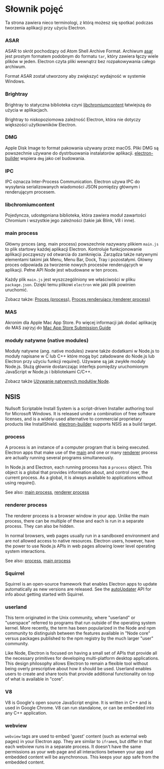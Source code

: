 # Słownik pojęć
Ta strona zawiera nieco terminologi, z którą możesz się spotkać podczas tworzenia aplikacji przy użyciu Electron.
### ASAR

ASAR to skrót pochodzący od Atom Shell Archive Format. Archiwum [asar][asar] jest prostym formatem podobnym do formatu `tar`, który zawiera łączy wiele plików w jeden. Electron czyta pliki wewnątrz bez rozpakowywania całego archiwum. 

Format ASAR został utworzony aby zwiększyć wydajność w systemie Windows.
### Brightray
Brightray to statyczna biblioteka czyni [libchromiumcontent] łatwiejszą do użycia w aplikacjach.

Brightray to niskopoziomowa zależność Electron, która nie dotyczy większości użytkowników Electron. 

### DMG
Apple Disk Image to format pakowania używany przez macOS. Pliki DMG są powszechnie używane do dystrbuowania instalatorów aplikacji. [electron-builder] wspiera `dmg` jako cel budowania. 

### IPC
IPC oznacza Inter-Process Communication. Electron używa IPC do wysyłania serializowanych wiadomości JSON pomiędzy głównym i renderującym procesem.

### libchromiumcontent
Pojedyncza, udostępniana biblioteka, która zawiera moduł zawartości Chromium i wszystkie jego zależności (takie jak Blink, V8 i inne). 

### main process
Główny proces (ang. main process) powszechnie nazywany plikiem `main.js` to plik startowy każdej aplikacji Electron. Kontroluje funkcjonowanie aplikacji począwszy od otwarcia do zamknięcia. Zarządza także natywnymi elementami takimi jak Menu, Menu Bar, Dock, Tray i pozostałymi. Główny proces odpowiada za tworzenie nowych procesów renderujących w aplikacji. Pełne API Node jest wbudowane w ten proces.  

Każdy plik `main.js` jest wyszczególniony we właściwości w pliku `package.json`. Dzięki temu plikowi `electron` wie jaki plik powinien uruchomić.

Zobacz także: [Proces (process)](#process), [Proces renderujący (renderer process)](#renderer-process)

### MAS
Akronim dla Apple Mac App Store. Po więcej informacji jak dodać aplikację do MAS zajrzyj do [Mac App Store Submission Guide]

### moduły natywne (native modules)
Moduły natywne (ang. native modules) zwane także dodatkami w Node.js to moduły napisane w C lub C++ które mogą być załadowane do Node.js lub Electron przy użyciu funkcji require(). Używane są jak zwykłe moduły Node.js. Służą głównie dostarczając interfejs pomiędzy uruchomionym JavaScript w Node.js i bibliotekami C/C++.

Zobacz także [Używanie natywnych modułów Node].

## NSIS
Nullsoft Scriptable Install System is a script-driven Installer
authoring tool for Microsoft Windows. It is released under a combination of
free software licenses, and is a widely-used alternative to commercial
proprietary products like InstallShield. [electron-builder] supports NSIS
as a build target.

### process

A process is an instance of a computer program that is being executed. Electron
apps that make use of the [main] and one or many [renderer] process are
actually running several programs simultaneously.

In Node.js and Electron, each running process has a `process` object. This
object is a global that provides information about, and control over, the
current process. As a global, it is always available to applications without
using require().

See also: [main process](#main-process), [renderer process](#renderer-process)

### renderer process

The renderer process is a browser window in your app. Unlike the main process,
there can be multiple of these and each is run in a separate process.
They can also be hidden.

In normal browsers, web pages usually run in a sandboxed environment and are not
allowed access to native resources. Electron users, however, have the power to
use Node.js APIs in web pages allowing lower level operating system
interactions.

See also: [process](#process), [main process](#main-process)

### Squirrel

Squirrel is an open-source framework that enables Electron apps to update
automatically as new versions are released. See the [autoUpdater] API for
info about getting started with Squirrel.

### userland

This term originated in the Unix community, where "userland" or "userspace"
referred to programs that run outside of the operating system kernel. More
recently, the term has been popularized in the Node and npm community to
distinguish between the features available in "Node core" versus packages
published to the npm registry by the much larger "user" community.

Like Node, Electron is focused on having a small set of APIs that provide
all the necessary primitives for developing multi-platform desktop applications.
This design philosophy allows Electron to remain a flexible tool without being
overly prescriptive about how it should be used. Userland enables users to
create and share tools that provide additional functionality on top of what is
available in "core".

### V8

V8 is Google's open source JavaScript engine. It is written in C++ and is
used in Google Chrome. V8 can run
standalone, or can be embedded into any C++ application.

### webview

`webview` tags are used to embed 'guest' content (such as external web pages) in
your Electron app. They are similar to `iframe`s, but differ in that each
webview runs in a separate process. It doesn't have the same
permissions as your web page and all interactions between your app and
embedded content will be asynchronous. This keeps your app safe from the
embedded content.

[addons]: https://nodejs.org/api/addons.html
[asar]: https://github.com/electron/asar
[autoUpdater]: api/auto-updater.md
[electron-builder]: https://github.com/electron-userland/electron-builder
[libchromiumcontent]: #libchromiumcontent
[Mac App Store Submission Guide]: tutorials/mac-app-store-submission-guide.md
[main]: #main-process
[renderer]: #renderer-process
[Używanie natywnych modułów Node]: tutorial/using-native-node-modules.md
[userland]: #userland
[V8]: #v8
